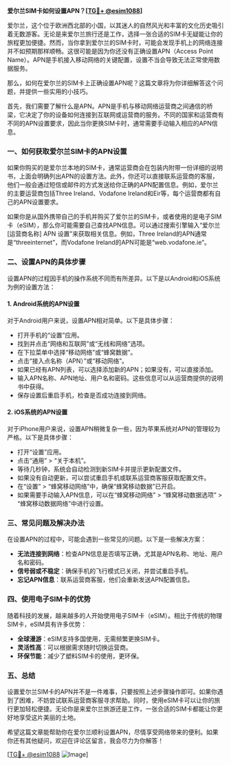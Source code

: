 **爱尔兰SIM卡如何设置APN？[[TG💪+ @esim1088](https://t.me/s/esim1088)]**

爱尔兰，这个位于欧洲西北部的小国，以其迷人的自然风光和丰富的文化历史吸引着无数游客。无论是来爱尔兰旅行还是工作，选择一张合适的SIM卡无疑能让你的旅程更加便捷。然而，当你拿到爱尔兰的SIM卡时，可能会发现手机上的网络连接并不如预期那样顺畅。这很可能是因为你还没有正确设置APN（Access Point Name）。APN是手机接入移动网络的关键配置，设置不当会导致无法正常使用数据服务。

那么，如何在爱尔兰的SIM卡上正确设置APN呢？这篇文章将为你详细解答这个问题，并提供一些实用的小技巧。

首先，我们需要了解什么是APN。APN是手机与移动网络运营商之间通信的桥梁，它决定了你的设备如何连接到互联网或运营商的服务。不同的国家和运营商有不同的APN设置要求，因此当你更换SIM卡时，通常需要手动输入相应的APN信息。

### 一、如何获取爱尔兰SIM卡的APN设置

如果你购买的是爱尔兰本地的SIM卡，通常运营商会在包装内附带一份详细的说明书，上面会明确列出APN的设置方法。此外，你还可以直接联系运营商的客服，他们一般会通过短信或邮件的方式发送给你正确的APN配置信息。例如，爱尔兰的主要运营商包括Three Ireland、Vodafone Ireland和Eir等，每个运营商都有自己的APN设置要求。

如果你是从国外携带自己的手机并购买了爱尔兰的SIM卡，或者使用的是电子SIM卡（eSIM），那么你可能需要自己查找APN信息。可以通过搜索引擎输入“爱尔兰 [运营商名称] APN 设置”来获取相关信息。例如，Three Ireland的APN通常是“threeinternet”，而Vodafone Ireland的APN可能是“web.vodafone.ie”。

### 二、设置APN的具体步骤

设置APN的过程因手机的操作系统不同而有所差异。以下是以Android和iOS系统为例的设置方法：

#### 1. Android系统的APN设置

对于Android用户来说，设置APN相对简单。以下是具体步骤：

- 打开手机的“设置”应用。
- 找到并点击“网络和互联网”或“无线和网络”选项。
- 在下拉菜单中选择“移动网络”或“蜂窝数据”。
- 点击“接入点名称（APN）”或“移动网络”。
- 如果已经有APN列表，可以选择添加新的APN；如果没有，可以直接添加。
- 输入APN名称、APN地址、用户名和密码。这些信息可以从运营商提供的说明书中获得。
- 保存设置后重启手机，检查是否成功连接到网络。

#### 2. iOS系统的APN设置

对于iPhone用户来说，设置APN稍微复杂一些，因为苹果系统对APN的管理较为严格。以下是具体步骤：

- 打开“设置”应用。
- 点击“通用” > “关于本机”。
- 等待几秒钟，系统会自动检测到新SIM卡并提示更新配置文件。
- 如果没有自动更新，可以尝试重启手机或联系运营商客服获取配置文件。
- 在“设置” > “蜂窝移动网络”中，确保“蜂窝移动数据”已开启。
- 如果需要手动输入APN信息，可以在“蜂窝移动网络” > “蜂窝移动数据选项” > “蜂窝移动数据网络”中进行设置。

### 三、常见问题及解决办法

在设置APN的过程中，可能会遇到一些常见的问题。以下是一些解决方案：

- **无法连接到网络**：检查APN信息是否填写正确，尤其是APN名称、地址、用户名和密码。
- **信号弱或不稳定**：确保手机的飞行模式已关闭，并尝试重启手机。
- **忘记APN信息**：联系运营商客服，他们会重新发送APN配置信息。

### 四、使用电子SIM卡的优势

随着科技的发展，越来越多的人开始使用电子SIM卡（eSIM）。相比于传统的物理SIM卡，eSIM具有许多优势：

- **全球漫游**：eSIM支持多国使用，无需频繁更换SIM卡。
- **灵活性高**：可以根据需求随时切换运营商。
- **环保节能**：减少了塑料SIM卡的使用，更环保。

### 五、总结

设置爱尔兰SIM卡的APN并不是一件难事，只要按照上述步骤操作即可。如果你遇到了困难，不妨尝试联系运营商客服寻求帮助。同时，使用eSIM卡可以让你的旅行更加轻松便捷。无论你是来爱尔兰旅游还是工作，一张合适的SIM卡都能让你更好地享受这片美丽的土地。

希望这篇文章能帮助你在爱尔兰顺利设置APN，尽情享受网络带来的便利。如果你还有其他疑问，欢迎在评论区留言，我会尽力为你解答！

[[TG💪+ @esim1088](https://t.me/s/esim1088) ![Image](https://i.postimg.cc/4NQfJmqS/Snipaste-2025-05-13-00-14-12.png)]